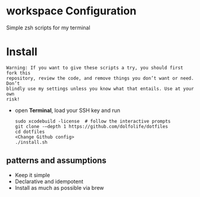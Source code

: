 # workspace Configuration
Simple zsh scripts for my terminal

# Install

```
Warning: If you want to give these scripts a try, you should first fork this
repository, review the code, and remove things you don’t want or need. Don’t
blindly use my settings unless you know what that entails. Use at your own
risk!
```

- open **Terminal**, load your SSH key and run
  ```
  sudo xcodebuild -license  # follow the interactive prompts
  git clone -–depth 1 https://github.com/dolfolife/dotfiles
  cd dotfiles
  <Change Github config>
  ./install.sh
  ```

## patterns and assumptions
- Keep it simple
- Declarative and idempotent
- Install as much as possible via brew

